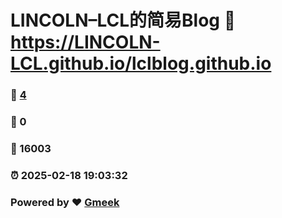 # LINCOLN–LCL的简易Blog :link: https://LINCOLN-LCL.github.io/lclblog.github.io 
### :page_facing_up: [4](https://LINCOLN-LCL.github.io/lclblog.github.io/tag.html) 
### :speech_balloon: 0 
### :hibiscus: 16003 
### :alarm_clock: 2025-02-18 19:03:32 
### Powered by :heart: [Gmeek](https://github.com/Meekdai/Gmeek)
